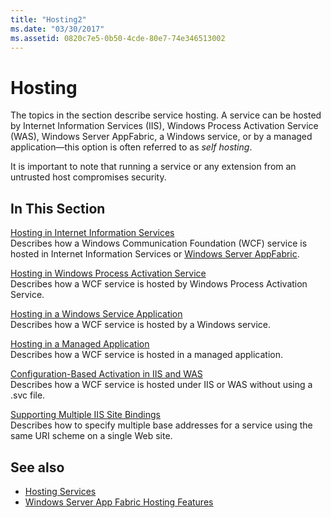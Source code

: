 ```yaml
---
title: "Hosting2"
ms.date: "03/30/2017"
ms.assetid: 0820c7e5-0b50-4cde-80e7-74e346513002
---
```

# Hosting
The topics in the section describe service hosting. A service can be hosted by Internet Information Services (IIS), Windows Process Activation Service (WAS), Windows Server AppFabric, a Windows service, or by a managed application—this option is often referred to as *self hosting*.  
  
 It is important to note that running a service or any extension from an untrusted host compromises security.  
  
## In This Section  
 [Hosting in Internet Information Services](hosting-in-internet-information-services.md)  
 Describes how a Windows Communication Foundation (WCF) service is hosted in Internet Information Services or [Windows Server AppFabric](https://docs.microsoft.com/previous-versions/appfabric/ff384253(v=azure.10)).  
  
 [Hosting in Windows Process Activation Service](hosting-in-windows-process-activation-service.md)  
 Describes how a WCF service is hosted by Windows Process Activation Service.  
  
 [Hosting in a Windows Service Application](hosting-in-a-windows-service-application.md)  
 Describes how a WCF service is hosted by a Windows service.  
  
 [Hosting in a Managed Application](hosting-in-a-managed-application.md)  
 Describes how a WCF service is hosted in a managed application.  
  
 [Configuration-Based Activation in IIS and WAS](configuration-based-activation-in-iis-and-was.md)  
 Describes how a WCF service is hosted under IIS or WAS without using a .svc file.  
  
 [Supporting Multiple IIS Site Bindings](supporting-multiple-iis-site-bindings.md)  
 Describes how to specify multiple base addresses for a service using the same URI scheme on a single Web site.  
  
## See also

- [Hosting Services](../hosting-services.md)
- [Windows Server App Fabric Hosting Features](https://docs.microsoft.com/previous-versions/appfabric/ee677189(v=azure.10))
